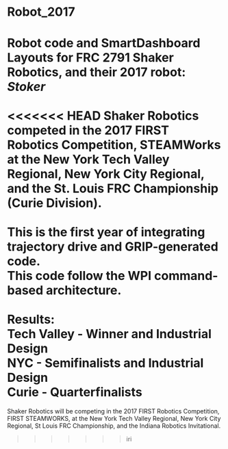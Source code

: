 # Robot_2017
Robot code and SmartDashboard Layouts for FRC 2791 Shaker Robotics, and their 2017 robot: __*Stoker*__ </br></br>
<<<<<<< HEAD
Shaker Robotics competed in the 2017 FIRST Robotics Competition, STEAMWorks at the New York Tech Valley Regional, New York City Regional, and the St. Louis FRC Championship (Curie Division). </br></br>
This is the first year of integrating trajectory drive and GRIP-generated code. </br>
This code follow the WPI command-based architecture. </br></br>
Results: </br>
Tech Valley - Winner and Industrial Design </br>
NYC - Semifinalists and Industrial Design </br>
Curie - Quarterfinalists
=======
Shaker Robotics will be competing in the 2017 FIRST Robotics Competition, FIRST STEAMWORKS, at the New York Tech Valley Regional, New York City Regional, St Louis FRC Championship, and the Indiana Robotics Invitational.
>>>>>>> iri
